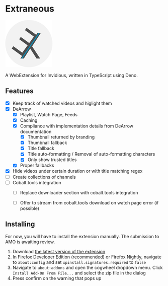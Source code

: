 # Extraneous
<img src="https://raw.githubusercontent.com/sysrqmagician/extraneous/refs/heads/main/assets/logo.png" width="150" />

A WebExtension for Invidious, written in TypeScript using Deno.

## Features
- [x] Keep track of watched videos and higlight them
- [x] DeArrow
  - [x] Playlist, Watch Page, Feeds
  - [x] Caching
  - [x] Compliance with implementation details from DeArrow documentation
    - [x] Thumbnail returned by branding
    - [x] Thumbnail fallback
    - [x] Title fallback
    - [x] Title auto-formatting / Removal of auto-formatting characters
    - [x] Only show trusted titles
  - [x] Proper fallbacks
- [x] Hide videos under certain duration or with title matching regex
- [ ] Create collections of channels
- [ ] Cobalt.tools integration
  - [ ] Replace downloader section with cobalt.tools integration
  - [ ] Offer to stream from cobalt.tools download on watch page error (if possible)


## Installing
For now, you will have to install the extension manually. The submission to AMO is awaiting review.

1. Download [the latest version of the extension](https://github.com/sysrqmagician/extraneous/releases/latest/download/extension.zip)
2. In Firefox Developer Edition (recommended) or Firefox Nightly, navigate to ``about:config`` and set ``xpinstall.signatures.required`` to ``false``
3. Navigate to ``about:addons`` and open the cogwheel dropdown menu. Click ``Install Add-On From File...`` and select the zip file in the dialog
4. Press confirm on the warning that pops up

